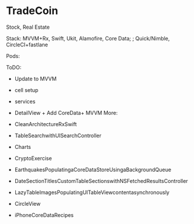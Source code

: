 # TradeCoin

Stock, Real Estate

Stack: MVVM+Rx, Swift, Ukit, Alamofire, Core Data; ; Quick/Nimble, CircleCI+fastlane

Pods:

ToDO:
* Update to MVVM
* cell setup
* services
* DetailView + Add CoreData+ MVVM
  More:

* CleanArchitectureRxSwift
* TableSearchwithUISearchController
* Charts

* CryptoExercise
* EarthquakesPopulatingaCoreDataStoreUsingaBackgroundQueue
* DateSectionTitlesCustomTableSectionswithNSFetchedResultsController
* LazyTableImagesPopulatingUITableViewcontentasynchronously
* CircleView
* iPhoneCoreDataRecipes
